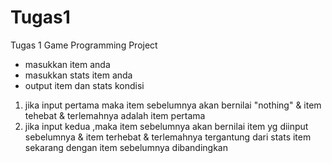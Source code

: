 # Tugas1
Tugas 1 Game Programming Project

- masukkan item anda
- masukkan stats item anda
- output item dan stats
kondisi
 1. jika input pertama maka item sebelumnya akan bernilai "nothing" &
    item tehebat & terlemahnya adalah item pertama
 2. jika input kedua ,maka item sebelumnya akan bernilai item yg diinput sebelumnya &
    item terhebat & terlemahnya tergantung dari stats item sekarang dengan item sebelumnya
    dibandingkan
 

